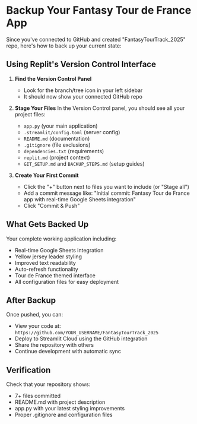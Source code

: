 # Backup Your Fantasy Tour de France App

Since you've connected to GitHub and created "FantasyTourTrack_2025" repo, here's how to back up your current state:

## Using Replit's Version Control Interface

1. **Find the Version Control Panel**
   - Look for the branch/tree icon in your left sidebar
   - It should now show your connected GitHub repo

2. **Stage Your Files**
   In the Version Control panel, you should see all your project files:
   - `app.py` (your main application)
   - `.streamlit/config.toml` (server config)
   - `README.md` (documentation)
   - `.gitignore` (file exclusions)
   - `dependencies.txt` (requirements)
   - `replit.md` (project context)
   - `GIT_SETUP.md` and `BACKUP_STEPS.md` (setup guides)

3. **Create Your First Commit**
   - Click the "+" button next to files you want to include (or "Stage all")
   - Add a commit message like: "Initial commit: Fantasy Tour de France app with real-time Google Sheets integration"
   - Click "Commit & Push"

## What Gets Backed Up

Your complete working application including:
- Real-time Google Sheets integration
- Yellow jersey leader styling  
- Improved text readability
- Auto-refresh functionality
- Tour de France themed interface
- All configuration files for easy deployment

## After Backup

Once pushed, you can:
- View your code at: `https://github.com/YOUR_USERNAME/FantasyTourTrack_2025`
- Deploy to Streamlit Cloud using the GitHub integration
- Share the repository with others
- Continue development with automatic sync

## Verification

Check that your repository shows:
- 7+ files committed
- README.md with project description
- app.py with your latest styling improvements
- Proper .gitignore and configuration files